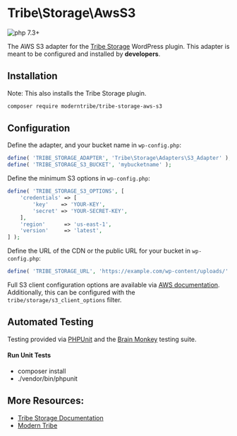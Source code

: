 # Tribe\Storage\AwsS3

![php 7.3+](https://img.shields.io/badge/php-min%207.3-red.svg)

The AWS S3 adapter for the [Tribe Storage](https://github.com/moderntribe/tribe-storage) WordPress plugin. 
This adapter is meant to be configured and installed by **developers**.

## Installation

Note: This also installs the Tribe Storage plugin.

```bash
composer require moderntribe/tribe-storage-aws-s3
```

## Configuration

Define the adapter, and your bucket name in `wp-config.php`:

```php
define( 'TRIBE_STORAGE_ADAPTER', 'Tribe\Storage\Adapters\S3_Adapter' );
define( 'TRIBE_STORAGE_S3_BUCKET', 'mybucketname' );
```

Define the minimum S3 options in `wp-config.php`:

```php
define( 'TRIBE_STORAGE_S3_OPTIONS', [
	'credentials' => [
		'key'    => 'YOUR-KEY',
		'secret' => 'YOUR-SECRET-KEY',
	],
	'region'      => 'us-east-1',
	'version'     => 'latest',
] );
```

Define the URL of the CDN or the public URL for your bucket in `wp-config.php`:

```php
define( 'TRIBE_STORAGE_URL', 'https://example.com/wp-content/uploads/' . TRIBE_STORAGE_S3_BUCKET );
```

Full S3 client configuration options are available via
[AWS documentation](https://docs.aws.amazon.com/sdk-for-php/v3/developer-guide/guide_configuration.html).
Additionally, this can be configured with the `tribe/storage/s3_client_options` filter.

## Automated Testing

Testing provided via [PHPUnit](https://phpunit.de/) and the [Brain Monkey](https://brain-wp.github.io/BrainMonkey/)
testing suite.

#### Run Unit Tests

- composer install
- ./vendor/bin/phpunit

## More Resources:

- [Tribe Storage Documentation](https://github.com/moderntribe/tribe-storage)
- [Modern Tribe](https://tri.be/)
